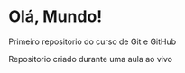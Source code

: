 # Olá, Mundo!
Primeiro repositorio do curso de Git e GitHub

Repositorio criado durante uma aula ao vivo
